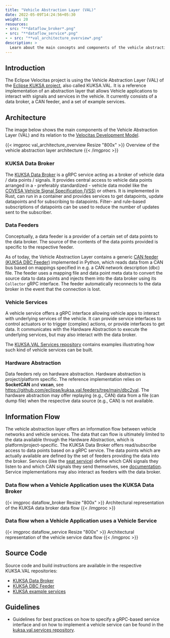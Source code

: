 ```yaml
---
title: "Vehicle Abstraction Layer (VAL)"
date: 2022-05-09T14:24:56+05:30
weight: 20
resources:
- src: "**dataflow_broker*.png"
- src: "**dataflow_service*.png"
- - src: "**val_architecture_overview*.png"
description: >
  Learn about the main concepts and components of the vehicle abstraction and how it relates to the [Eclipse KUKSA project](https://www.eclipse.org/kuksa/).
---
```


## Introduction

The Eclipse Velocitas project is using the Vehicle Abstraction Layer (VAL) of the [Eclipse KUKSA project](https://www.eclipse.org/kuksa/), also called KUKSA.VAL.
It is a reference implementation of an abstraction layer that allows Vehicle applications to interact with signals and services in the vehicle.
It currently consists of a data broker, a CAN feeder, and a set of example services.

## Architecture

The image below shows the main components of the Vehicle Abstraction Layer (VAL) and its relation to the [Velocitas Development Model](/docs/concepts/development-model.md).

{{< imgproc val_architecture_overview Resize "800x" >}}
  Overview of the vehicle abstraction layer architecture
{{< /imgproc >}}

### KUKSA Data Broker

The [KUKSA Data Broker](https://github.com/eclipse/kuksa.val/tree/master/kuksa_databroker) is a gRPC service acting as a broker of vehicle data / data points / signals.
It provides central access to vehicle data points arranged in a - preferably standardized - vehicle data model like the [COVESA Vehicle Signal Specification (VSS)](https://covesa.github.io/vehicle_signal_specification/) or others.
It is implemented in Rust, can run in a container and provides services to get datapoints, update datapoints and for subscribing to datapoints.
Filter- and rule-based subscriptions of datapoints can be used to reduce the number of updates sent to the subscriber.

### Data Feeders

Conceptually, a data feeder is a provider of a certain set of data points to the data broker.
The source of the contents of the data points provided is specific to the respective feeder.

As of today, the Vehicle Abstraction Layer contains a generic [CAN feeder (KUKSA DBC Feeder)](https://github.com/eclipse/kuksa.val.feeders/tree/main/dbc2val) implemented in Python,
which reads data from a CAN bus based on mappings specified in e.g. a CAN network description (dbc) file.
The feeder uses a mapping file and data point meta data to convert the source data to data points and injects them into the data broker using its `Collector` gRPC interface.
The feeder automatically reconnects to the data broker in the event that the connection is lost.

### Vehicle Services

A vehicle service offers a gRPC interface allowing vehicle apps to interact with underlying services of the vehicle.
It can provide service interfaces to control actuators or to trigger (complex) actions, or provide interfaces to get data.
It communicates with the Hardware Abstraction to execute the underlying services, but may also interact with the data broker.

The [KUKSA.VAL Services repository](https://github.com/eclipse/kuksa.val.services/) contains examples illustrating how such kind of vehicle services can be built.

### Hardware Abstraction

Data feeders rely on hardware abstraction. Hardware abstraction is project/platform specific.
The reference implementation relies on **SocketCAN** and **vxcan**, see <https://github.com/eclipse/kuksa.val.feeders/tree/main/dbc2val>.
The hardware abstraction may offer replaying (e.g., CAN) data from a file (can dump file) when the respective data source (e.g., CAN) is not available.

## Information Flow

The vehicle abstraction layer offers an information flow between vehicle networks and vehicle services.
The data that can flow is ultimately limited to the data available through the Hardware Abstraction, which is platform/project-specific.
The KUKSA Data Broker offers read/subscribe access to data points based on a gRPC service. The data points which are actually available are defined by the set of feeders providing the data into the broker.
Services (like the [seat service](https://github.com/eclipse/kuksa.val.services/tree/main/seat_service)) define which CAN signals they listen to and which CAN signals they send themselves, see [documentation](https://github.com/eclipse/kuksa.val.services/blob/main/seat_service/src/lib/seat_adjuster/seat_controller/README.md).
Service implementations may also interact as feeders with the data broker.

### Data flow when a Vehicle Application uses the KUKSA Data Broker

{{< imgproc dataflow_broker Resize "800x" >}}
  Architectural representation of the KUKSA data broker data flow
{{< /imgproc >}}

### Data flow when a Vehicle Application uses a Vehicle Service

{{< imgproc dataflow_service Resize "800x" >}}
  Architectural representation of the vehicle service data flow
{{< /imgproc >}}

## Source Code

Source code and build instructions are available in the respective KUKSA.VAL repositories:

* [KUKSA Data Broker](https://github.com/eclipse/kuksa.val/tree/master/kuksa_databroker)
* [KUKSA DBC Feeder](https://github.com/eclipse/kuksa.val.feeders/tree/main/dbc2val)
* [KUKSA example services](https://github.com/eclipse/kuksa.val.services/)

## Guidelines

* Guidelines for best practices on how to specify a gRPC-based service interface and on how to implement a vehicle service can be found in the [kuksa.val.services repository](https://github.com/eclipse/kuksa.val.services/docs).
